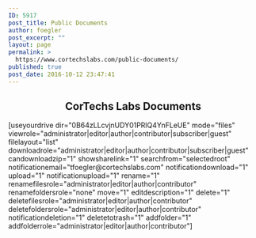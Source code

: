 ```yaml
---
ID: 5917
post_title: Public Documents
author: foegler
post_excerpt: ""
layout: page
permalink: >
  https://www.cortechslabs.com/public-documents/
published: true
post_date: 2016-10-12 23:47:41
---
```

<h2 style="text-align: center;"></h2>
<h2 style="text-align: center;">CorTechs Labs Documents</h2>
[useyourdrive dir="0B64zLLcvjnUDY01PRlQ4YnFLeUE" mode="files" viewrole="administrator|editor|author|contributor|subscriber|guest" filelayout="list" downloadrole="administrator|editor|author|contributor|subscriber|guest" candownloadzip="1" showsharelink="1" searchfrom="selectedroot" notificationemail="tfoegler@cortechslabs.com" notificationdownload="1" upload="1" notificationupload="1" rename="1" renamefilesrole="administrator|editor|author|contributor" renamefoldersrole="none" move="1" editdescription="1" delete="1" deletefilesrole="administrator|editor|author|contributor" deletefoldersrole="administrator|editor|author|contributor" notificationdeletion="1" deletetotrash="1" addfolder="1" addfolderrole="administrator|editor|author|contributor"]

&nbsp;

&nbsp;